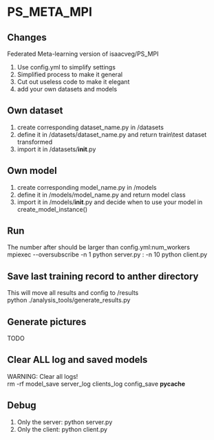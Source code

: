 # PS_META_MPI

## Changes  
Federated Meta-learning version of isaacveg/PS_MPI   
1. Use config.yml to simplify settings  
2. Simplified process to make it general  
3. Cut out useless code to make it elegant  
4. add your own datasets and models  

## Own dataset  
1. create corresponding dataset_name.py in /datasets  
2. define it in /datasets/dataset_name.py and return train\test dataset transformed  
3. import it in /datasets/__init__.py


## Own model
1. create corresponding model_name.py in /models  
2. define it in /models/model_name.py and return model class 
3. import it in /models/__init__.py and decide when to use your model in create_model_instance()


## Run
The number after should be larger than config.yml:num_workers  
mpiexec --oversubscribe -n 1 python server.py : -n 10 python client.py  


## Save last training record to anther directory 
This will move all results and config to /results  
python ./analysis_tools/generate_results.py


## Generate pictures  
TODO  


## Clear ALL log and saved models  
WARNING: Clear all logs!  
rm -rf model_save server_log clients_log config_save  __pycache__ 


## Debug
1. Only the server:
python server.py
2. Only the client:
python client.py